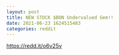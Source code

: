 ```yaml
--- 
layout: post 
title: NEW STOCK $BON Undervalued Gem!! 
date: 2021-06-23 1624515483 
categories: reddit 
--- 
```

https://redd.it/o6v25v